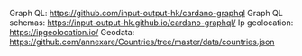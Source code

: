 
Graph QL: https://github.com/input-output-hk/cardano-graphql
Graph QL schemas: https://input-output-hk.github.io/cardano-graphql/
Ip geolocation: https://ipgeolocation.io/
Geodata: https://github.com/annexare/Countries/tree/master/data/countries.json